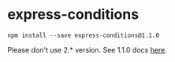 # express-conditions

```
npm install --save express-conditions@1.1.0
```

Please don't use 2.\* version. See 1.1.0 docs [here](https://github.com/megatolya/express-conditions/tree/a4f966800a2febc40854b802093c8ebee9106453).
